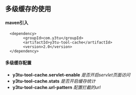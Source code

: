 ## 多级缓存的使用

#### maven引入
```
  <dependency>
        <groupId>com.y3tu</groupId>
        <artifactId>y3tu-tool-cache</artifactId>
        <version>2.0</version>
  </dependency>
```

#### 多级缓存配置

* **y3tu-tool-cache.servlet-enable** _是否开启servlet页面访问_
* **y3tu-tool-cache.stats**  _是否开启缓存统计_
* **y3tu-tool-cache.url-pattern**  _配置拦截的url_

